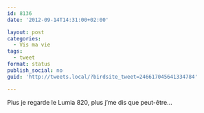 ```yaml
---
id: 8136
date: '2012-09-14T14:31:00+02:00'

layout: post
categories:
  - Vis ma vie
tags:
  - tweet
format: status
publish_social: no
guid: 'http://tweets.local/?birdsite_tweet=246617045641334784'

---
```


Plus je regarde le Lumia 820, plus j’me dis que peut-être…